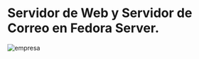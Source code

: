 # Servidor de Web y Servidor de Correo en Fedora Server.

![empresa](https://user-images.githubusercontent.com/86984317/194658137-f87b1b61-2810-44a2-8e0e-5b34cc75a0ed.png)

